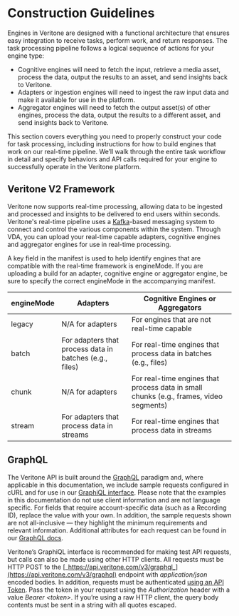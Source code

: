 # Construction Guidelines

Engines in Veritone are designed with a functional architecture that ensures easy integration to receive tasks, perform work, and return responses. The task processing pipeline follows a logical sequence of actions for your engine type:

* Cognitive engines will need to fetch the input, retrieve a media asset, process the data, output the results to an asset, and send insights back to Veritone. 
* Adapters or ingestion engines will need to ingest the raw input data and make it available for use in the platform. 
* Aggregator engines will need to fetch the output asset(s) of other engines, process the data, output the results to a different asset, and send insights back to Veritone.

This section covers everything you need to properly construct your code for task processing, including instructions for how to build engines that work on our real-time pipeline. We&rsquo;ll walk through the entire task workflow in detail and specify behaviors and API calls required for your engine to successfully operate in the Veritone platform.

## Veritone V2 Framework

Veritone now supports real-time processing, allowing data to be ingested and processed and insights to be delivered to end users within seconds. Veritone's real-time pipeline uses a [Kafka](https://kafka.apache.org/)-based messaging system to connect and control the various components within the system. Through VDA, you can upload your real-time capable adapters, cognitive engines and aggregator engines for use in real-time processing.

A key field in the manifest is used to help identify engines that are compatible with the real-time framework is engineMode. If you are uploading a build for an adapter, cognitive engine or aggregator engine, be sure to specify the correct engineMode in the accompanying manifest.

| engineMode | Adapters                                                | Cognitive Engines or Aggregators                                                       |
| ---------- | ------------------------------------------------------- | -------------------------------------------------------------------------------------- |
| legacy     | N/A for adapters                                        | For engines that are not real-time capable                                             |
| batch      | For adapters that process data in batches (e.g., files) | For real-time engines that process data in batches (e.g., files)                       |
| chunk      | N/A for adapters                                        | For real-time engines that process data in small chunks (e.g., frames, video segments) |
| stream     | For adapters that process data in streams               | For real-time engines that process data in streams                                     |

## GraphQL

The Veritone API is built around the [GraphQL](http://graphql.org/learn/) paradigm and, where applicable in this documentation, we include sample requests configured in cURL and for use in our [GraphiQL interface](https://api.veritone.com/v3/graphiql). Please note that the examples in this documentation do not use client information and are not language specific. For fields that require account-specific data (such as a Recording ID), replace the value with your own. In addition, the sample requests shown are not all-inclusive &mdash; they highlight the minimum requirements and relevant information. Additional attributes for each request can be found in our [GraphQL docs](https://api.veritone.com/v3/graphqldocs/).

Veritone&rsquo;s GraphiQL interface is recommended for making test API requests, but calls can also be made using other HTTP clients. All requests must be HTTP POST to the [_https://api.veritone.com/v3/graphql_](https://api.veritone.com/v3/graphql) endpoint with *application/json* encoded bodies. In addition, requests must be authenticated [using an API Token](apis/authentication). Pass the token in your request using the _Authorization_ header with a value _Bearer \<token\>_. If you&rsquo;re using a raw HTTP client, the query body contents must be sent in a string with all quotes escaped.


 
